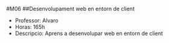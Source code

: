 #M06
##Desenvolupament web en entorn de client
- Professor: Alvaro
- Horas: 165h
- Descripcio: Aprens a desenvolupar web en entorn de client
